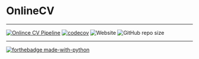 # OnlineCV

---

[![Onlince CV Pipeline](https://github.com/natedrake/OnlineCV/actions/workflows/online-cv-pipelime.yml/badge.svg)](https://github.com/natedrake/OnlineCV/actions/workflows/online-cv-pipelime.yml) [![codecov](https://codecov.io/gh/natedrake/OnlineCV/branch/master/graph/badge.svg?token=VTRVSUKLKG)](https://codecov.io/gh/natedrake/OnlineCV) ![Website](https://img.shields.io/website?down_message=offline&up_message=online&url=https%3A%2F%2Fjohnogrady.ie) ![GitHub repo size](https://img.shields.io/github/repo-size/natedrake/OnlineCV)

---

[![forthebadge made-with-python](http://ForTheBadge.com/images/badges/made-with-python.svg)](https://www.python.org/)
